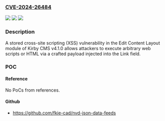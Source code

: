 ### [CVE-2024-26484](https://cve.mitre.org/cgi-bin/cvename.cgi?name=CVE-2024-26484)
![](https://img.shields.io/static/v1?label=Product&message=n%2Fa&color=blue)
![](https://img.shields.io/static/v1?label=Version&message=n%2Fa&color=blue)
![](https://img.shields.io/static/v1?label=Vulnerability&message=n%2Fa&color=brighgreen)

### Description

A stored cross-site scripting (XSS) vulnerability in the Edit Content Layout module of Kirby CMS v4.1.0 allows attackers to execute arbitrary web scripts or HTML via a crafted payload injected into the Link field.

### POC

#### Reference
No PoCs from references.

#### Github
- https://github.com/fkie-cad/nvd-json-data-feeds

